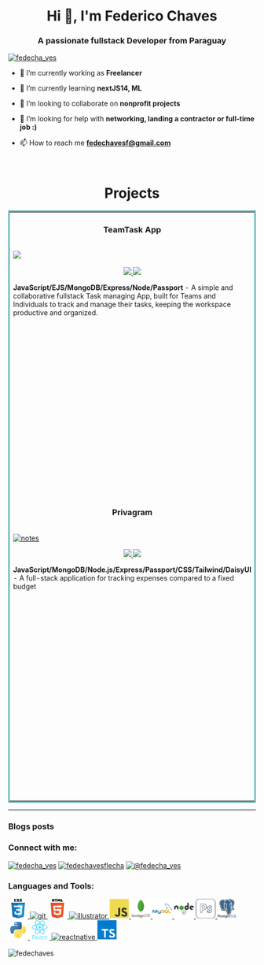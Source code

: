 <h1 align="center">Hi 👋, I'm Federico Chaves</h1>
<h3 align="center">A passionate fullstack Developer from Paraguay</h3>

<p align="left"> <a href="https://twitter.com/fedecha_ves" target="blank"><img src="https://img.shields.io/twitter/follow/fedecha_ves?logo=twitter&style=for-the-badge" alt="fedecha_ves" /></a> </p>

- 🔭 I’m currently working as **Freelancer**

- 🌱 I’m currently learning **nextJS14, ML**

- 👯 I’m looking to collaborate on **nonprofit projects**

- 🤝 I’m looking for help with **networking, landing a contractor or full-time job :)**

- 📫 How to reach me **fedechavesf@gmail.com**

<br>

<h1 align="center">Projects</h1>


<table bordercolor="#66b2b2">
  <tr>
    <td width="50%" valign="top">
      <h3 align="center">TeamTask App</h3>
        <br />
        <a target="_blank" href="https://github.com/fedechaves/teamtask_MVP">
            <img src="https://github.com/fedechaves/teamtask_MVP/blob/acb11fcb7eb227260485a7061c511ebdff479d18/public/images/team-task-gif.gif"/>
        </a>
        <br />
        <p align="center">
          
  <a href="https://github.com/fedechaves/teamtask_MVP">
    <img src="https://img.shields.io/static/v1?label=|&message=REPO&color=23555f&style=plastic&logo=github&logo-color=white"/>
  </a>  
  <a href="https://team-task-fedecha.onrender.com/" target="_blank">
    <img src="https://img.shields.io/static/v1?label=|&message=WEBSITE&color=cdf998&style=plastic&logo=wordpress&logo-color=white"/>
  </a>
      </p>
        <p><strong>JavaScript/EJS/MongoDB/Express/Node/Passport</strong> - A simple and collaborative fullstack Task managing App, built for Teams and Individuals to track and manage their tasks, keeping the workspace productive and organized.</p>
    </td>
    <td width="50%" valign="top">
      <h3 align="center">BooksTracker</h3>
        <br />
        <a target="_blank" href="https://github.com/fedechaves/BooksTracker">
            <img src="https://github.com/fedechaves/BooksTracker/blob/e224015be30dcaf0b9573e29236578f4671e8b39/public/booktracker.JPG" alt="notes"/>
        </a>
        <br />
        <p align="center">
          
  <a href="https://github.com/fedechaves/BooksTracker" target="_blank">
    <img src="https://img.shields.io/static/v1?label=|&message=REPO&color=23555f&style=plastic&logo=github&logo-color=white"/>
  </a>  
  <a href="https://github.com/fedechaves/BooksTracker" target="_blank">
    <img src="https://img.shields.io/static/v1?label=|&message=WEBSITE&color=cdf998&style=plastic&logo=wordpress&logo-color=white"/>
  </a>
      </p>
        <p><strong>JavaScript/MongoDB/Node.js/Express/HBS/CSS/Materialize/GoogleOauth</strong> - Track what you read and what you have in qeue</p>
    </td>
  </tr>
  <tr>
   <td width="50%" valign="top">
      <h3 align="center">Privagram</h3>
        <br />
        <a target="_blank" href="https://github.com/fedechaves/MVP_Privagram">
            <img src="https://github.com/fedechaves/MVP_Privagram/blob/a5863059534f7b56a94861c1acbbe83f5c32886f/public/imgs/privagramHome.JPG" alt="notes"/>
        </a>
        <br />
        <p align="center">
          
  <a href="https://github.com/fedechaves/MVP_Privagram" target="_blank">
    <img src="https://img.shields.io/static/v1?label=|&message=REPO&color=23555f&style=plastic&logo=github&logo-color=white"/>
  </a>  
  <a href="https://privagram.onrender.com/" target="_blank">
    <img src="https://img.shields.io/static/v1?label=|&message=WEBSITE&color=cdf998&style=plastic&logo=wordpress&logo-color=white"/>
  </a>
      </p>
        <p><strong>JavaScript/MongoDB/Node.js/Express/Passport/CSS/Tailwind/DaisyUI</strong> - A full-stack application for tracking expenses compared to a fixed budget</p>
    </td>
   <td width="50%" valign="top">
      <h3 align="center">ROA Agency</h3>
        <br />
      <a target="_blank" href="https://agenciaruizoddone.netlify.app/">
            <img src="https://github.com/fedechaves/ROAgency_landing/blob/c687045c95d7c7d0cc2153be7324dd7107a9aa0a/assets/images/roaAgency.JPG" width="100%"  alt="aquarium"/>
        </a>
        <br />
        <p align="center">
          
  <a href="https://github.com/fedechaves/ROAgency_landing" target="_blank">
    <img src="https://img.shields.io/static/v1?label=|&message=REPO&color=23555f&style=plastic&logo=github&logo-color=white"/>
  </a>
  <a href="https://agenciaruizoddone.netlify.app/" target="_blank">
    <img src="https://img.shields.io/static/v1?label=|&message=WEBSITE&color=cdf998&style=plastic&logo=wordpress&logo-color=white"/>
  </a>
      </p>
        <p><strong>HTML/CSS/JavaScript</strong> - A Website for a local Customs Agency</p>
    </td> 
  </tr>
	
</table>



<hr/>


### Blogs posts
<!-- BLOG-POST-LIST:START -->
<!-- BLOG-POST-LIST:END -->

<h3 align="left">Connect with me:</h3>
<p align="left">
<a href="https://twitter.com/fedecha_ves" target="blank"><img align="center" src="https://raw.githubusercontent.com/rahuldkjain/github-profile-readme-generator/master/src/images/icons/Social/twitter.svg" alt="fedecha_ves" height="30" width="40" /></a>
<a href="https://linkedin.com/in/fedechavesflecha" target="blank"><img align="center" src="https://raw.githubusercontent.com/rahuldkjain/github-profile-readme-generator/master/src/images/icons/Social/linked-in-alt.svg" alt="fedechavesflecha" height="30" width="40" /></a>
<a href="https://medium.com/@fedecha_ves" target="blank"><img align="center" src="https://raw.githubusercontent.com/rahuldkjain/github-profile-readme-generator/master/src/images/icons/Social/medium.svg" alt="@fedecha_ves" height="30" width="40" /></a>
</p>

<h3 align="left">Languages and Tools:</h3>
<p align="left"> <a href="https://www.w3schools.com/css/" target="_blank" rel="noreferrer"> <img src="https://raw.githubusercontent.com/devicons/devicon/master/icons/css3/css3-original-wordmark.svg" alt="css3" width="40" height="40"/> </a> <a href="https://git-scm.com/" target="_blank" rel="noreferrer"> <img src="https://www.vectorlogo.zone/logos/git-scm/git-scm-icon.svg" alt="git" width="40" height="40"/> </a> <a href="https://www.w3.org/html/" target="_blank" rel="noreferrer"> <img src="https://raw.githubusercontent.com/devicons/devicon/master/icons/html5/html5-original-wordmark.svg" alt="html5" width="40" height="40"/> </a> <a href="https://www.adobe.com/in/products/illustrator.html" target="_blank" rel="noreferrer"> <img src="https://www.vectorlogo.zone/logos/adobe_illustrator/adobe_illustrator-icon.svg" alt="illustrator" width="40" height="40"/> </a> <a href="https://developer.mozilla.org/en-US/docs/Web/JavaScript" target="_blank" rel="noreferrer"> <img src="https://raw.githubusercontent.com/devicons/devicon/master/icons/javascript/javascript-original.svg" alt="javascript" width="40" height="40"/> </a> <a href="https://www.mongodb.com/" target="_blank" rel="noreferrer"> <img src="https://raw.githubusercontent.com/devicons/devicon/master/icons/mongodb/mongodb-original-wordmark.svg" alt="mongodb" width="40" height="40"/> </a> <a href="https://www.mysql.com/" target="_blank" rel="noreferrer"> <img src="https://raw.githubusercontent.com/devicons/devicon/master/icons/mysql/mysql-original-wordmark.svg" alt="mysql" width="40" height="40"/> </a> <a href="https://nodejs.org" target="_blank" rel="noreferrer"> <img src="https://raw.githubusercontent.com/devicons/devicon/master/icons/nodejs/nodejs-original-wordmark.svg" alt="nodejs" width="40" height="40"/> </a> <a href="https://www.photoshop.com/en" target="_blank" rel="noreferrer"> <img src="https://raw.githubusercontent.com/devicons/devicon/master/icons/photoshop/photoshop-line.svg" alt="photoshop" width="40" height="40"/> </a> <a href="https://www.postgresql.org" target="_blank" rel="noreferrer"> <img src="https://raw.githubusercontent.com/devicons/devicon/master/icons/postgresql/postgresql-original-wordmark.svg" alt="postgresql" width="40" height="40"/> </a> <a href="https://www.python.org" target="_blank" rel="noreferrer"> <img src="https://raw.githubusercontent.com/devicons/devicon/master/icons/python/python-original.svg" alt="python" width="40" height="40"/> </a><a href="https://reactjs.org/" target="_blank" rel="noreferrer"> <img src="https://raw.githubusercontent.com/devicons/devicon/master/icons/react/react-original-wordmark.svg" alt="react" width="40" height="40"/> </a> <a href="https://reactnative.dev/" target="_blank" rel="noreferrer"> <img src="https://reactnative.dev/img/header_logo.svg" alt="reactnative" width="40" height="40"/> </a> <a href="https://www.typescriptlang.org/" target="_blank" rel="noreferrer"> <img src="https://raw.githubusercontent.com/devicons/devicon/master/icons/typescript/typescript-original.svg" alt="typescript" width="40" height="40"/> </a> </p>

<p><img align="center" src="https://github-readme-streak-stats.herokuapp.com/?user=fedechaves&" alt="fedechaves" /></p>
